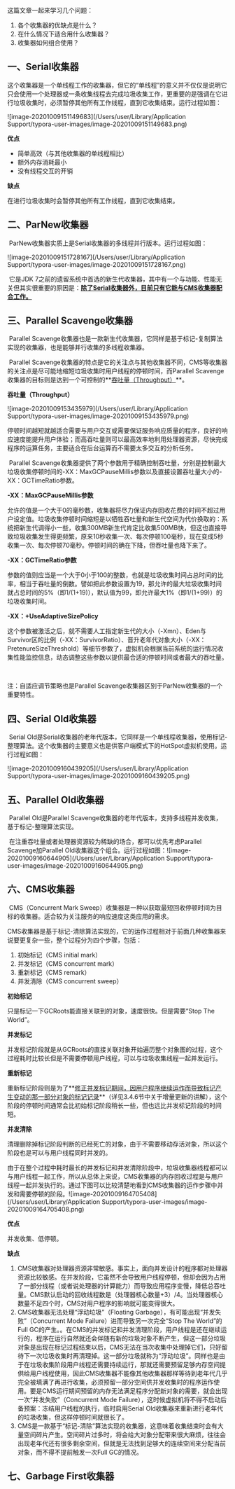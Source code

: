 这篇文章一起来学习几个问题：

1. 各个收集器的优缺点是什么？
2. 在什么情况下适合用什么收集器？
3. 收集器如何组合使用？

## 一、Serial收集器

​		这个收集器是一个单线程工作的收集器，但它的“单线程”的意义并不仅仅是说明它只会使用一个处理器或一条收集线程去完成垃圾收集工作，更重要的是强调在它进行垃圾收集时，必须暂停其他所有工作线程，直到它收集结束。运行过程如图：

![image-20201009151149683](/Users/user/Library/Application Support/typora-user-images/image-20201009151149683.png)

**优点**

- 简单高效（与其他收集器的单线程相比）
- 额外内存消耗最小
- 没有线程交互的开销

**缺点**

在进行垃圾收集时会暂停其他所有工作线程，直到它收集结束。

## 二、ParNew收集器

​		ParNew收集器实质上是Serial收集器的多线程并行版本。运行过程如图：

![image-20201009151728167](/Users/user/Library/Application Support/typora-user-images/image-20201009151728167.png)

​		它是JDK 7之前的遗留系统中首选的新生代收集器，其中有一个与功能、性能无关但其实很重要的原因是：**<u>除了Serial收集器外，目前只有它能与CMS收集器配合工作。</u>**

## 三、Parallel Scavenge收集器

​		Parallel Scavenge收集器也是一款新生代收集器，它同样是基于标记-复制算法实现的收集器，也是能够并行收集的多线程收集器。

​		Parallel Scavenge收集器的特点是它的关注点与其他收集器不同，CMS等收集器的关注点是尽可能地缩短垃圾收集时用户线程的停顿时间，而Parallel Scavenge收集器的目标则是达到一个可控制的**<u>吞吐量（Throughput）</u>**。

**吞吐量（Throughput）**

![image-20201009153435979](/Users/user/Library/Application Support/typora-user-images/image-20201009153435979.png)

​		停顿时间越短就越适合需要与用户交互或需要保证服务响应质量的程序，良好的响应速度能提升用户体验；而高吞吐量则可以最高效率地利用处理器资源，尽快完成程序的运算任务，主要适合在后台运算而不需要太多交互的分析任务。

​		Parallel Scavenge收集器提供了两个参数用于精确控制吞吐量，分别是控制最大垃圾收集停顿时间的-XX：MaxGCPauseMillis参数以及直接设置吞吐量大小的-XX：GCTimeRatio参数。

**-XX：MaxGCPauseMillis参数**

允许的值是一个大于0的毫秒数，收集器将尽力保证内存回收花费的时间不超过用户设定值。垃圾收集停顿时间缩短是以牺牲吞吐量和新生代空间为代价换取的：系统把新生代调得小一些，收集300MB新生代肯定比收集500MB快，但这也直接导致垃圾收集发生得更频繁，原来10秒收集一次、每次停顿100毫秒，现在变成5秒收集一次、每次停顿70毫秒。停顿时间的确在下降，但吞吐量也降下来了。

**-XX：GCTimeRatio参数**

参数的值则应当是一个大于0小于100的整数，也就是垃圾收集时间占总时间的比率，相当于吞吐量的倒数。譬如把此参数设置为19，那允许的最大垃圾收集时间就占总时间的5%（即1/(1+19)），默认值为99，即允许最大1%（即1/(1+99)）的垃圾收集时间。

**-XX：+UseAdaptiveSizePolicy**

这个参数被激活之后，就不需要人工指定新生代的大小（-Xmn）、Eden与Survivor区的比例（-XX：SurvivorRatio）、晋升老年代对象大小（-XX：PretenureSizeThreshold）等细节参数了，虚拟机会根据当前系统的运行情况收集性能监控信息，动态调整这些参数以提供最合适的停顿时间或者最大的吞吐量。

​		

注：自适应调节策略也是Parallel Scavenge收集器区别于ParNew收集器的一个重要特性。

## 四、Serial Old收集器

​		Serial Old是Serial收集器的老年代版本，它同样是一个单线程收集器，使用标记-整理算法。这个收集器的主要意义也是供客户端模式下的HotSpot虚拟机使用。运行过程如图：

![image-20201009160439205](/Users/user/Library/Application Support/typora-user-images/image-20201009160439205.png)

## 五、Parallel Old收集器

​		Parallel Old是Parallel Scavenge收集器的老年代版本，支持多线程并发收集，基于标记-整理算法实现。

​		在注重吞吐量或者处理器资源较为稀缺的场合，都可以优先考虑Parallel Scavenge加Parallel Old收集器这个组合。运行过程如图：![image-20201009160644905](/Users/user/Library/Application Support/typora-user-images/image-20201009160644905.png)

## 六、CMS收集器

​		CMS（Concurrent Mark Sweep）收集器是一种以获取最短回收停顿时间为目标的收集器。适合较为关注服务的响应速度这类应用的需求。

​		CMS收集器是基于标记-清除算法实现的，它的运作过程相对于前面几种收集器来说要更复杂一些，整个过程分为四个步骤，包括：

1. 初始标记（CMS initial mark）
2. 并发标记（CMS concurrent mark）
3. 重新标记（CMS remark）
4. 并发清除（CMS concurrent sweep）

**初始标记**

只是标记一下GCRoots能直接关联到的对象，速度很快。但是需要“Stop The World”。

**并发标记**

并发标记阶段就是从GCRoots的直接关联对象开始遍历整个对象图的过程，这个过程耗时比较长但是不需要停顿用户线程，可以与垃圾收集线程一起并发运行。

**重新标记**

重新标记阶段则是为了**<u>修正并发标记期间，因用户程序继续运作而导致标记产生变动的那一部分对象的标记记录</u>**（详见3.4.6节中关于增量更新的讲解），这个阶段的停顿时间通常会比初始标记阶段稍长一些，但也远比并发标记阶段的时间短。

**并发清除**

清理删除掉标记阶段判断的已经死亡的对象，由于不需要移动存活对象，所以这个阶段也是可以与用户线程同时并发的。



由于在整个过程中耗时最长的并发标记和并发清除阶段中，垃圾收集器线程都可以与用户线程一起工作，所以从总体上来说，CMS收集器的内存回收过程是与用户线程一起并发执行的。通过下图可以比较清楚地看到CMS收集器的运作步骤中并发和需要停顿的阶段。![image-20201009164705408](/Users/user/Library/Application Support/typora-user-images/image-20201009164705408.png)

**优点**

并发收集、低停顿。

**缺点**

1. CMS收集器对处理器资源非常敏感。事实上，面向并发设计的程序都对处理器资源比较敏感。在并发阶段，它虽然不会导致用户线程停顿，但却会因为占用了一部分线程（或者说处理器的计算能力）而导致应用程序变慢，降低总吞吐量。CMS默认启动的回收线程数是（处理器核心数量+3）/4。当处理器核心数量不足四个时，CMS对用户程序的影响就可能变得很大。
2. CMS收集器无法处理“浮动垃圾”（Floating Garbage），有可能出现“并发失败”（Concurrent Mode Failure）进而导致另一次完全“Stop The World”的Full GC的产生。。在CMS的并发标记和并发清理阶段，用户线程是还在继续运行的，程序在运行自然就还会伴随有新的垃圾对象不断产生，但这一部分垃圾对象是出现在标记过程结束以后，CMS无法在当次收集中处理掉它们，只好留待下一次垃圾收集时再清理掉。这一部分垃圾就称为“浮动垃圾”。同样也是由于在垃圾收集阶段用户线程还需要持续运行，那就还需要预留足够内存空间提供给用户线程使用，因此CMS收集器不能像其他收集器那样等待到老年代几乎完全被填满了再进行收集，必须预留一部分空间供并发收集时的程序运作使用。要是CMS运行期间预留的内存无法满足程序分配新对象的需要，就会出现一次“并发失败”（Concurrent Mode Failure），这时候虚拟机将不得不启动后备预案：冻结用户线程的执行，临时启用Serial Old收集器来重新进行老年代的垃圾收集，但这样停顿时间就很长了。
3. CMS是一款基于“标记-清除”算法实现的收集器，这意味着收集结束时会有大量空间碎片产生。空间碎片过多时，将会给大对象分配带来很大麻烦，往往会出现老年代还有很多剩余空间，但就是无法找到足够大的连续空间来分配当前对象，而不得不提前触发一次Full GC的情况。

## 七、Garbage First收集器

​		